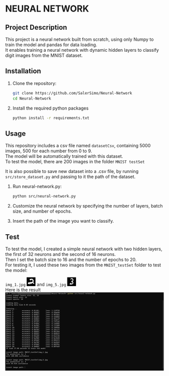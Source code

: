 # NEURAL NETWORK

## Project Description
This project is a neural network built from scratch, using only Numpy to train the model and pandas for data loading.  
It enables training a neural network with dynamic hidden layers to classify digit images from the MNIST dataset.

## Installation
1. Clone the repository:
    ```bash 
    git clone https://github.com/SalerSimo/Neural-Network
    cd Neural-Network
    ```

2. Install the required python packages
    ```bash
    python install -r requirements.txt
    ```
## Usage
This repository includes a csv file named `datasetCsv`, containing 5000 images, 500 for each number from 0 to 9.  
The model will be automatically trained with this dataset.  
To test the model, there are 200 images in the folder `MNIST testSet`

It is also possible to save new dataset into a .csv file,  by running `src/store_dataset.py` and passing to it the path of the dataset.


1. Run neural-network.py:
    ```bash
    python src/neural-network.py
    ```

2. Customize the neural network by specifying the number of layers, batch size, and number of epochs.
3. Insert the path of the image you want to classify.

## Test
To test the model, I created a simple neural network with two hidden layers, the first of 32 neurons and the second of 16 neurons.  
Then I set the batch size to 16 and the number of epochs to 20.  
For testing it, I used these two images from the `MNIST_testSet` folder to test the model:  

`img_1.jpg` ![first_image](./MNIST_testSet/img_1.jpg) and `img_5.jpg` ![second_image](./MNIST_testSet/img_5.jpg)  
Here is the result
![image_test](./assets/images/test.png)



